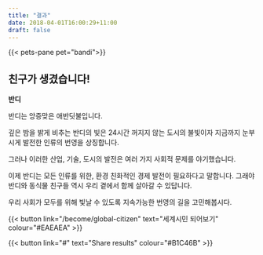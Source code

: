 ```yaml
---
title: "결과"
date: 2018-04-01T16:00:29+11:00
draft: false
---
```


{{< pets-pane pet="bandi">}}

친구가 생겼습니다!
---

**반디**

반디는 앙증맞은 애반딧불입니다. 

깊은 밤을 밝게 비추는 반디의 빛은 24시간 꺼지지 않는 도시의 불빛이자 지금까지 눈부시게 발전한 인류의 번영을 상징합니다. 

그러나 이러한 산업, 기술, 도시의 발전은 여러 가지 사회적 문제를 야기했습니다. 

이제 반디는 모든 인류를 위한, 환경 친화적인 경제 발전이 필요하다고 말합니다. 그래야 반디와 동식물 친구들 역시 우리 곁에서 함께 살아갈 수 있답니다. 

우리 사회가 모두를 위해 빛날 수 있도록 지속가능한 번영의 길을 고민해봅시다.



{{< button link="/become/global-citizen" text="세계시민 되어보기" colour="#EAEAEA" >}}

{{< button link="#" text="Share results" colour="#B1C46B" >}}
